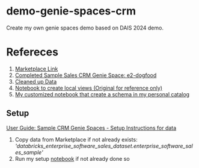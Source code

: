 # demo-genie-spaces-crm
Create my own genie spaces demo based on DAIS 2024 demo.

# Refereces
1. [Marketplace Link](https://e2-dogfood.staging.cloud.databricks.com/marketplace/consumer/listings/8e19a0f3-5cca-41e5-839c-229f4e39266d?o=6051921418418893)
2. [Completed Sample Sales CRM Genie Space: e2-dogfood](https://e2-dogfood.staging.cloud.databricks.com/data-rooms/rooms/01ef032ab3001987ab6a2fb844ba2d31/chats/01ef1490cdda148ebf8ae20d3bbb3cfb?o=6051921418418893)
3. [Cleaned up Data](https://e2-dogfood.staging.cloud.databricks.com/explore/data/dataroom_sample_views_foobar/shared_views?o=6051921418418893)
4. [Notebook to create local views (Original for reference only)](https://e2-dogfood.staging.cloud.databricks.com/?o=6051921418418893#notebook/1723906963692788/command/1723906963692790)
5. [My customized notebook that create a schema in my personal catalog](https://e2-demo-field-eng.cloud.databricks.com/?o=1444828305810485#notebook/2032780391394523/command/2032780391394524)

## Setup
[User Guide: Sample CRM Genie Spaces - Setup Instructions for data](https://docs.google.com/document/d/1dasNFo-wDRez_Af_GawMKyRQinDWHcklvgaPYO8WSh4/edit#heading=h.khl921cnr7lb)

1. Copy data from Marketplace if not already exists:
*'databricks_enterprise_software_sales_dataset.enterprise_software_sales_sample'*
2. Run my setup [notebook](https://e2-demo-field-eng.cloud.databricks.com/?o=1444828305810485#notebook/2032780391394523/command/2032780391394524) if not already done so


